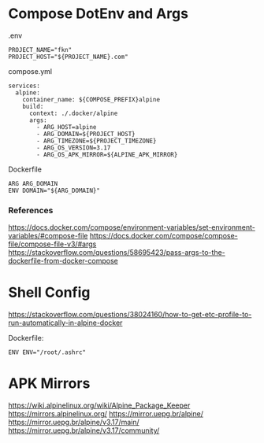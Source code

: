 # Compose DotEnv and Args
.env
```
PROJECT_NAME="fkn"
PROJECT_HOST="${PROJECT_NAME}.com"
```
compose.yml
```
services:
  alpine:
    container_name: ${COMPOSE_PREFIX}alpine
    build: 
      context: ./.docker/alpine
      args:
        - ARG_HOST=alpine
        - ARG_DOMAIN=${PROJECT_HOST}
        - ARG_TIMEZONE=${PROJECT_TIMEZONE}
        - ARG_OS_VERSION=3.17
        - ARG_OS_APK_MIRROR=${ALPINE_APK_MIRROR}
```
Dockerfile
```
ARG ARG_DOMAIN
ENV DOMAIN="${ARG_DOMAIN}"
```

### References
https://docs.docker.com/compose/environment-variables/set-environment-variables/#compose-file
https://docs.docker.com/compose/compose-file/compose-file-v3/#args
https://stackoverflow.com/questions/58695423/pass-args-to-the-dockerfile-from-docker-compose





# Shell Config

https://stackoverflow.com/questions/38024160/how-to-get-etc-profile-to-run-automatically-in-alpine-docker

Dockerfile:
```
ENV ENV="/root/.ashrc"
```

# APK Mirrors
https://wiki.alpinelinux.org/wiki/Alpine_Package_Keeper
https://mirrors.alpinelinux.org/
https://mirror.uepg.br/alpine/
https://mirror.uepg.br/alpine/v3.17/main/
https://mirror.uepg.br/alpine/v3.17/community/


